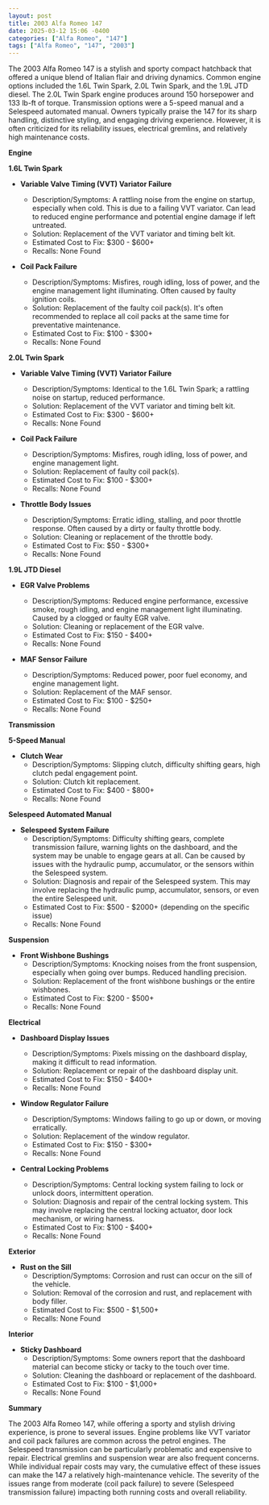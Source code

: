 ```yaml
---
layout: post
title: 2003 Alfa Romeo 147
date: 2025-03-12 15:06 -0400
categories: ["Alfa Romeo", "147"]
tags: ["Alfa Romeo", "147", "2003"]
---
```

The 2003 Alfa Romeo 147 is a stylish and sporty compact hatchback that offered a unique blend of Italian flair and driving dynamics. Common engine options included the 1.6L Twin Spark, 2.0L Twin Spark, and the 1.9L JTD diesel. The 2.0L Twin Spark engine produces around 150 horsepower and 133 lb-ft of torque. Transmission options were a 5-speed manual and a Selespeed automated manual. Owners typically praise the 147 for its sharp handling, distinctive styling, and engaging driving experience. However, it is often criticized for its reliability issues, electrical gremlins, and relatively high maintenance costs.

**Engine**

**1.6L Twin Spark**

*   **Variable Valve Timing (VVT) Variator Failure**
    *   Description/Symptoms: A rattling noise from the engine on startup, especially when cold. This is due to a failing VVT variator. Can lead to reduced engine performance and potential engine damage if left untreated.
    *   Solution: Replacement of the VVT variator and timing belt kit.
    *   Estimated Cost to Fix: $300 - $600+
    *   Recalls: None Found

*   **Coil Pack Failure**
    *   Description/Symptoms: Misfires, rough idling, loss of power, and the engine management light illuminating. Often caused by faulty ignition coils.
    *   Solution: Replacement of the faulty coil pack(s). It's often recommended to replace all coil packs at the same time for preventative maintenance.
    *   Estimated Cost to Fix: $100 - $300+
    *   Recalls: None Found

**2.0L Twin Spark**

*   **Variable Valve Timing (VVT) Variator Failure**
    *   Description/Symptoms: Identical to the 1.6L Twin Spark; a rattling noise on startup, reduced performance.
    *   Solution: Replacement of the VVT variator and timing belt kit.
    *   Estimated Cost to Fix: $300 - $600+
    *   Recalls: None Found

*   **Coil Pack Failure**
    *   Description/Symptoms: Misfires, rough idling, loss of power, and engine management light.
    *   Solution: Replacement of faulty coil pack(s).
    *   Estimated Cost to Fix: $100 - $300+
    *   Recalls: None Found

*   **Throttle Body Issues**
    *   Description/Symptoms: Erratic idling, stalling, and poor throttle response. Often caused by a dirty or faulty throttle body.
    *   Solution: Cleaning or replacement of the throttle body.
    *   Estimated Cost to Fix: $50 - $300+
    *   Recalls: None Found

**1.9L JTD Diesel**

*   **EGR Valve Problems**
    *   Description/Symptoms: Reduced engine performance, excessive smoke, rough idling, and engine management light illuminating. Caused by a clogged or faulty EGR valve.
    *   Solution: Cleaning or replacement of the EGR valve.
    *   Estimated Cost to Fix: $150 - $400+
    *   Recalls: None Found

*   **MAF Sensor Failure**
    *   Description/Symptoms: Reduced power, poor fuel economy, and engine management light.
    *   Solution: Replacement of the MAF sensor.
    *   Estimated Cost to Fix: $100 - $250+
    *   Recalls: None Found

**Transmission**

**5-Speed Manual**

*   **Clutch Wear**
    *   Description/Symptoms: Slipping clutch, difficulty shifting gears, high clutch pedal engagement point.
    *   Solution: Clutch kit replacement.
    *   Estimated Cost to Fix: $400 - $800+
    *   Recalls: None Found

**Selespeed Automated Manual**

*   **Selespeed System Failure**
    *   Description/Symptoms: Difficulty shifting gears, complete transmission failure, warning lights on the dashboard, and the system may be unable to engage gears at all. Can be caused by issues with the hydraulic pump, accumulator, or the sensors within the Selespeed system.
    *   Solution: Diagnosis and repair of the Selespeed system. This may involve replacing the hydraulic pump, accumulator, sensors, or even the entire Selespeed unit.
    *   Estimated Cost to Fix: $500 - $2000+ (depending on the specific issue)
    *   Recalls: None Found

**Suspension**

*   **Front Wishbone Bushings**
    *   Description/Symptoms: Knocking noises from the front suspension, especially when going over bumps. Reduced handling precision.
    *   Solution: Replacement of the front wishbone bushings or the entire wishbones.
    *   Estimated Cost to Fix: $200 - $500+
    *   Recalls: None Found

**Electrical**

*   **Dashboard Display Issues**
    *   Description/Symptoms: Pixels missing on the dashboard display, making it difficult to read information.
    *   Solution: Replacement or repair of the dashboard display unit.
    *   Estimated Cost to Fix: $150 - $400+
    *   Recalls: None Found

*   **Window Regulator Failure**
    *   Description/Symptoms: Windows failing to go up or down, or moving erratically.
    *   Solution: Replacement of the window regulator.
    *   Estimated Cost to Fix: $150 - $300+
    *   Recalls: None Found

*   **Central Locking Problems**
    *   Description/Symptoms: Central locking system failing to lock or unlock doors, intermittent operation.
    *   Solution: Diagnosis and repair of the central locking system. This may involve replacing the central locking actuator, door lock mechanism, or wiring harness.
    *   Estimated Cost to Fix: $100 - $400+
    *   Recalls: None Found

**Exterior**

*   **Rust on the Sill**
    *   Description/Symptoms: Corrosion and rust can occur on the sill of the vehicle.
    *   Solution: Removal of the corrosion and rust, and replacement with body filler.
    *   Estimated Cost to Fix: $500 - $1,500+
    *   Recalls: None Found

**Interior**

*   **Sticky Dashboard**
    *   Description/Symptoms: Some owners report that the dashboard material can become sticky or tacky to the touch over time.
    *   Solution: Cleaning the dashboard or replacement of the dashboard.
    *   Estimated Cost to Fix: $100 - $1,000+
    *   Recalls: None Found

**Summary**

The 2003 Alfa Romeo 147, while offering a sporty and stylish driving experience, is prone to several issues. Engine problems like VVT variator and coil pack failures are common across the petrol engines. The Selespeed transmission can be particularly problematic and expensive to repair. Electrical gremlins and suspension wear are also frequent concerns. While individual repair costs may vary, the cumulative effect of these issues can make the 147 a relatively high-maintenance vehicle. The severity of the issues range from moderate (coil pack failure) to severe (Selespeed transmission failure) impacting both running costs and overall reliability.

